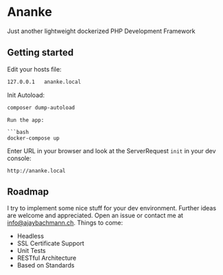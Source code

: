# Ananke
Just another lightweight dockerized PHP Development Framework

Getting started
---

Edit your hosts file:

```bash
127.0.0.1   ananke.local
```
Init Autoload:
```bash
composer dump-autoload
```

```
Run the app:

```bash
docker-compose up
```

Enter URL in your browser and look at the ServerRequest `init` in your dev console:
```
http://ananke.local
```

Roadmap
---
I try to implement some nice stuff for your dev environment. Further ideas are welcome and appreciated. Open an issue or contact me at info@ajaybachmann.ch. Things to come:

- Headless 
- SSL Certificate Support
- Unit Tests
- RESTful Architecture
- Based on Standards